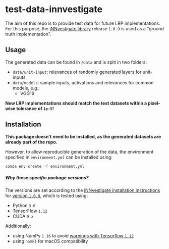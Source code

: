 # test-data-innvestigate
The aim of this repo is to provide test data for future LRP implementations. For this purpose, the [iNNvestigate library](https://github.com/albermax/innvestigate) release `1.0.9` is used as a "ground truth implementation".

## Usage
The generated data can be found in `/data` and is split in two folders:
* `data/unit-input`: relevances of randomly generated layers for unit-inputs
* `data/models`: sample inputs, activations and relevances for common models, e.g.:
    * VGG16


**New LRP implementations should match the test datasets within a pixel-wise tolerance of `1e-5`!**

## Installation 
**This package doesn't need to be installed, as the generated datasets are already part of the repo.**

However, to allow reproducible generation of the data, the environment specified in `environment.yml` can be installed using:
```bash
conda env create -f environment.yml
```

##### Why these specific package versions?
The versions are set according to the [iNNvestigate installation instructions](https://github.com/albermax/innvestigate#installation) for [version `1.0.9`](https://github.com/albermax/innvestigate/commit/b1084b2b5c59434060c78bb163b9bf006f5bbeb8), which is tested using:
* Python `3.6`
* TensorFlow `1.12`
* CUDA `9.x`

Additionally:
* using NumPy `1.16` to avoid [warnings with Tensorflow `1.12`](https://github.com/tensorflow/tensorflow/issues/31249) 
* using `nomkl` for macOS compatibility